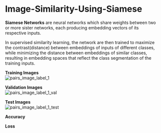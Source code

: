 # Image-Similarity-Using-Siamese
<b>Siamese Networks</b> are neural networks which share weights between two or more sister networks, each producing embedding vectors of its respective inputs.

In supervised similarity learning, the network are then trained to maximize the contrast(distance) between embeddings of inputs of different classes, while minimizing the distance between embeddings of similar classes, resulting in embedding spaces that reflect the class segmentation of the training inputs.

<b>Training Images</b><br>
![pairs_image_label_1](https://user-images.githubusercontent.com/15634495/161435960-5b029bce-8a49-4f4f-aa91-72100e47d020.png) <br>

<b>Validation Images</b><br>
![pairs_image_label_1_val](https://user-images.githubusercontent.com/15634495/161436143-af8624ea-fb51-48dc-80f2-89f810b9b3a4.png) <br>

<b>Test Images</b><br>
![pairs_image_label_1_test](https://user-images.githubusercontent.com/15634495/161436291-ce80258c-d5d4-4f89-b8d6-bcd7c0201e74.png)<br>

<b>Accuracy</b></br>

<b>Loss</b>

